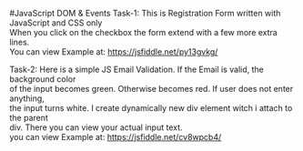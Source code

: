 #JavaScript DOM & Events
Task-1: 
This is Registration Form written with JavaScript and CSS only<br>
When you click on the checkbox the form extend with a few more extra lines.<br>
You can view Example at: https://jsfiddle.net/py13gvkg/

Task-2:
Here is a simple JS Email Validation. If the Email is valid, the background color<br>
of the input becomes green. Otherwise becomes red. If user does not enter anything, <br>
the input turns white. I create dynamically new div element witch i attach to the parent <br>
div. There you can view your actual input text.<br>
you can view Example at: https://jsfiddle.net/cv8wpcb4/
